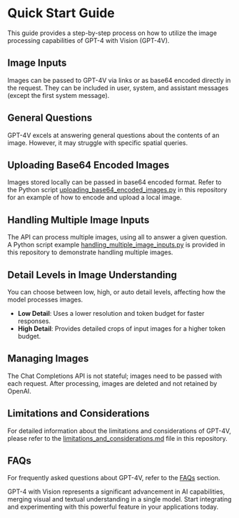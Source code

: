 # Quick Start Guide

This guide provides a step-by-step process on how to utilize the image processing capabilities of GPT-4 with Vision (GPT-4V).

## Image Inputs

Images can be passed to GPT-4V via links or as base64 encoded directly in the request. They can be included in user, system, and assistant messages (except the first system message).

## General Questions

GPT-4V excels at answering general questions about the contents of an image. However, it may struggle with specific spatial queries.

## Uploading Base64 Encoded Images

Images stored locally can be passed in base64 encoded format. Refer to the Python script [uploading_base64_encoded_images.py](uploading_base64_encoded_images.py) in this repository for an example of how to encode and upload a local image.

## Handling Multiple Image Inputs

The API can process multiple images, using all to answer a given question. A Python script example [handling_multiple_image_inputs.py](handling_multiple_image_inputs.py) is provided in this repository to demonstrate handling multiple images.

## Detail Levels in Image Understanding

You can choose between low, high, or auto detail levels, affecting how the model processes images.

- **Low Detail**: Uses a lower resolution and token budget for faster responses.
- **High Detail**: Provides detailed crops of input images for a higher token budget.

## Managing Images

The Chat Completions API is not stateful; images need to be passed with each request. After processing, images are deleted and not retained by OpenAI.

## Limitations and Considerations

For detailed information about the limitations and considerations of GPT-4V, please refer to the [limitations_and_considerations.md](limitations_and_considerations.md) file in this repository.

## FAQs

For frequently asked questions about GPT-4V, refer to the [FAQs](faqs.md) section.

GPT-4 with Vision represents a significant advancement in AI capabilities, merging visual and textual understanding in a single model. Start integrating and experimenting with this powerful feature in your applications today.
